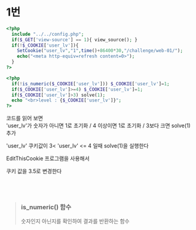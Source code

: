 # 1번


~~~php
<?php
  include "../../config.php";
  if($_GET['view-source'] == 1){ view_source(); }
  if(!$_COOKIE['user_lv']){
    SetCookie("user_lv","1",time()+86400*30,"/challenge/web-01/");
    echo("<meta http-equiv=refresh content=0>");
  }
?>

<?php
  if(!is_numeric($_COOKIE['user_lv'])) $_COOKIE['user_lv']=1;
  if($_COOKIE['user_lv']>=4) $_COOKIE['user_lv']=1;
  if($_COOKIE['user_lv']>3) solve(1);
  echo "<br>level : {$_COOKIE['user_lv']}";
?>
~~~


코드를 읽어 보면 
<br/>
'user_lv'가 숫자가 아니면 1로 초기화 / 4 이상이면 1로 초기화 / 3보다 크면 solve(1) 추가 


'user_lv' 쿠키값이  3< 'user_lv' <= 4 일때 solve(1)을 실행한다

EditThisCookie 프로그램을 사용해서

쿠키 값을 3.5로 변경한다
<br/><br/><br/><br/>

>### is_numeric() 함수
> 숫자인지 아닌지를 확인하여 결과를 반환하는 함수
> 
